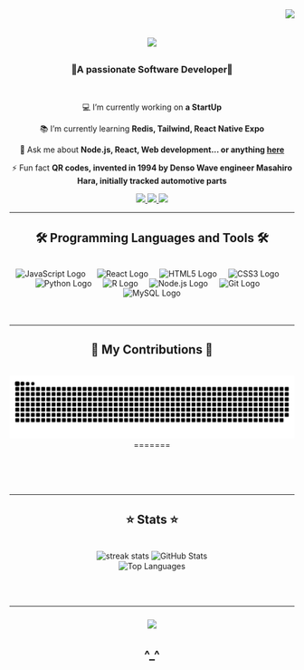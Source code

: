 <img align="right" src="https://visitor-badge.laobi.icu/badge?page_id=dennisomari.dennisomari" />

<h1 align="center">
    <img src="https://readme-typing-svg.herokuapp.com/?font=Righteous&size=35&center=true&vCenter=true&width=500&height=70&color=5CF73B&background=63FF4900&duration=4000&lines=Hi+There!+👋;+I'm+Dennis+Omari!;" />
</h1>

<h3 align="center">‖A passionate Software Developer‖ </h3>

<br/>

<div align="center">
 
 💻 I’m currently working on **a StartUp**
 
 📚 I’m currently learning **Redis, Tailwind, React Native Expo**

 💬 Ask me about **Node.js, React, Web development... or anything [here](https://github.com/dennisomari/dennisomari/issues)**

 ⚡ Fun fact **QR codes, invented in 1994 by Denso Wave engineer Masahiro Hara, initially tracked automotive parts**
 
 </div> 
 
<div align="center"> 
  <a href="mailto:dennisomari310@gmail.com">
    <img src="https://img.shields.io/badge/Gmail-333333?style=for-the-badge&logo=gmail&logoColor=red" />
  </a>
  <a href="https://linkedin.com/in/dennisomari" target="https://www.linkedin.com/in/0b4b0514sf3a/">
    <img src="https://img.shields.io/badge/LinkedIn-0077B5?style=for-the-badge&logo=linkedin&logoColor=white" target="_blank" />
  </a>
  <a href="https://dennisomari.com" target="dennisomari.com">
     <img src="https://img.shields.io/badge/Portfolio-FF5722?style=for-the-badge&logo=todoist&logoColor=white" target="_blank" /> <!-- sqlite, safari, google-chrome are other good icon options -->
  </a>
</div>

 <hr/>

  <!-- Programming Languages and Tools -->
<h2 align="center">🛠 Programming Languages and Tools 🛠</h2>
<br/>

   
<div align="center">
  <img src="https://cdn.simpleicons.org/javascript/F7DF1E" height="30" alt="JavaScript Logo" />
  <img width="12" />
  <img src="https://cdn.simpleicons.org/react/61DAFB" height="30" alt="React Logo" />
  <img width="12" />
  <img src="https://cdn.simpleicons.org/html5/E34F26" height="30" alt="HTML5 Logo" />
  <img width="12" />
  <img src="https://cdn.simpleicons.org/css3/1572B6" height="30" alt="CSS3 Logo" />
  <img width="12" />
  <img src="https://skillicons.dev/icons?i=py" height="30" alt="Python Logo" />
  <img width="12" />
  <img src="https://cdn.simpleicons.org/r/276DC3" height="30" alt="R Logo" />
  <img width="12" />
  <img src="https://cdn.simpleicons.org/nodedotjs/339933" height="30" alt="Node.js Logo" />
  <img width="12" />
  <img src="https://cdn.simpleicons.org/git/F05032" height="30" alt="Git Logo" />
  <img width="12" />
  <img src="https://cdn.simpleicons.org/mysql/4479A1" height="30" alt="MySQL Logo" />
</div><br>


<br/>
<hr/>

<div align="center">
  <h2>💪 My Contributions 💪</h2>
  <br>

  <img alt="snake eating my contributions" src="https://raw.githubusercontent.com/salesp07/salesp07/output/github-contribution-grid-snake.svg" />
=======
  
  <br/><br/><br/>
</div>

<hr/>

<h2 align="center">⭐ Stats ⭐</h2>
<br>
<div align=center>
  <img width=390 src="[![GitHub Streak](https://streak-stats.demolab.com?user=dennisomari&theme=radical&border_radius=20)](https://git.io/streak-stats)" alt="streak stats"/>
  <img src="https://github-readme-stats.vercel.app/api?username=dennisomari&theme=radical&border_radius=30&show_icons=true&include_all_commits=true&count_private=true&theme=dracula" height="150" alt="GitHub Stats" />
  <br/>
  <img align= "center" src="https://github-readme-stats.vercel.app/api/top-langs?username=dennisomari&layout=compact&langs_count=5&theme=dracula" height="150" alt="Top Languages" />
</div>

<br/><br/>
<hr/>

<h3 align="center">
    <img src="https://readme-typing-svg.herokuapp.com/?font=Righteous&size=25&center=true&vCenter=true&width=500&height=70&duration=4000&lines=Thanks+for+visiting!+✌️;I'm+always+down+to+collab+:)">
</h3>
<h2 align="center">
^_^
</h2>
<br/>

